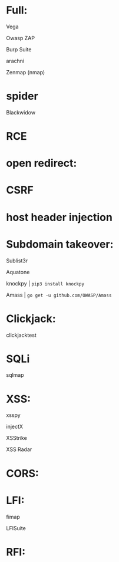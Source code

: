 # Full:

Vega

Owasp ZAP

Burp Suite

arachni

Zenmap (nmap)

# spider

Blackwidow

# RCE

# open redirect:

# CSRF

# host header injection

# Subdomain takeover:

Sublist3r

Aquatone

knockpy | `pip3 install knockpy`

Amass | `go get -u github.com/OWASP/Amass`

# Clickjack:

clickjacktest

# SQLi

sqlmap

# XSS:

xsspy

injectX

XSStrike

XSS Radar

# CORS:

# LFI:

fimap

LFISuite

# RFI:

